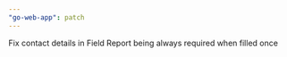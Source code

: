 ```yaml
---
"go-web-app": patch
---
```


Fix contact details in Field Report being always required when filled once
